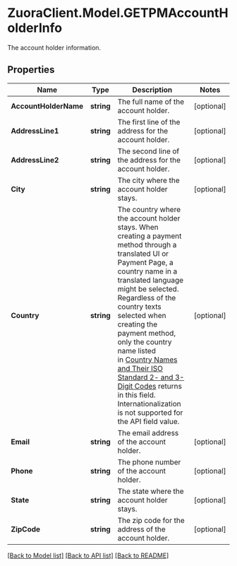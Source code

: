 # ZuoraClient.Model.GETPMAccountHolderInfo
The account holder information. 

## Properties

Name | Type | Description | Notes
------------ | ------------- | ------------- | -------------
**AccountHolderName** | **string** | The full name of the account holder.  | [optional] 
**AddressLine1** | **string** | The first line of the address for the account holder.  | [optional] 
**AddressLine2** | **string** | The second line of the address for the account holder.   | [optional] 
**City** | **string** | The city where the account holder stays.  | [optional] 
**Country** | **string** | The country where the account holder stays.  When creating a payment method through a translated UI or Payment Page, a country name in a translated language might be selected. Regardless of the country texts selected when creating the payment method, only the country name listed in [Country Names and Their ISO Standard 2- and 3-Digit Codes](https://knowledgecenter.zuora.com/BB_Introducing_Z_Business/D_Country%2C_State%2C_and_Province_Codes/A_Country_Names_and_Their_ISO_Codes) returns in this field. Internationalization is not supported for the API field value.  | [optional] 
**Email** | **string** | The email address of the account holder.  | [optional] 
**Phone** | **string** | The phone number of the account holder.  | [optional] 
**State** | **string** | The state where the account holder stays.  | [optional] 
**ZipCode** | **string** | The zip code for the address of the account holder.  | [optional] 

[[Back to Model list]](../README.md#documentation-for-models) [[Back to API list]](../README.md#documentation-for-api-endpoints) [[Back to README]](../README.md)

